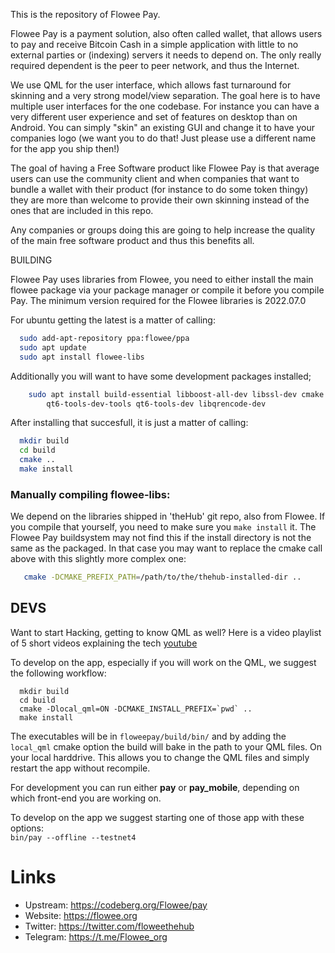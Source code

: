 This is the repository of Flowee Pay.

Flowee Pay is a payment solution, also often called wallet, that allows
users to pay and receive Bitcoin Cash in a simple application with little
to no external parties or (indexing) servers it needs to depend on.
The only really required dependent is the peer to peer network, and thus
the Internet.

We use QML for the user interface, which allows fast turnaround for
skinning and a very strong model/view separation. The goal here is to have
multiple user interfaces for the one codebase. For instance you can have
a very different user experience and set of features on desktop than on
Android. You can simply "skin" an existing GUI and change it to have your
companies logo (we want you to do that! Just please use a different name
for the app you ship then!)


The goal of having a Free Software product like Flowee Pay is that average
users can use the community client and when companies that want to bundle a
wallet with their product (for instance to do some token thingy) they are
more than welcome to provide their own skinning instead of the ones that
are included in this repo.

Any companies or groups doing this are going to help increase the quality
of the main free software product and thus this benefits all.


BUILDING

Flowee Pay uses libraries from Flowee, you need to
either install the main flowee package via your package manager
or compile it before you compile Pay.
The minimum version required for the Flowee libraries is 2022.07.0

For ubuntu getting the latest is a matter of calling:

``` sh
  sudo add-apt-repository ppa:flowee/ppa
  sudo apt update
  sudo apt install flowee-libs
```

Additionally you will want to have some development packages installed;

``` sh
    sudo apt install build-essential libboost-all-dev libssl-dev cmake \
        qt6-tools-dev-tools qt6-tools-dev libqrencode-dev
```

After installing that succesfull, it is just a matter of calling:

``` sh
  mkdir build
  cd build
  cmake ..
  make install
```

### Manually compiling flowee-libs:

We depend on the libraries shipped in 'theHub' git repo, also from Flowee.
If you compile that yourself, you need to make sure you `make install` it.
The Flowee Pay buildsystem may not find this if the install directory is not the
same as the packaged. In that case you may want to replace the cmake call
above with this slightly more complex one:

``` sh
   cmake -DCMAKE_PREFIX_PATH=/path/to/the/thehub-installed-dir ..
```

## DEVS

Want to start Hacking, getting to know QML as well? Here is a video playlist of 5 short
videos explaining the tech [youtube](https://www.youtube.com/playlist?list=PL6CJYn40gN6h3usMQY3BSZJs08isz3jqa)

To develop on the app, especially if you will work on the QML, we suggest the
following workflow:

```
  mkdir build
  cd build
  cmake -Dlocal_qml=ON -DCMAKE_INSTALL_PREFIX=`pwd` ..
  make install
```

The executables will be in `floweepay/build/bin/` and by adding the `local_qml`
cmake option the build will bake in the path to your QML files. On
your local harddrive. This allows you to change the QML files and simply
restart the app without recompile.

For development you can run either **pay** or **pay_mobile**, depending on which
front-end you are working on.

To develop on the app we suggest starting one of those app with these
options:  
`bin/pay --offline --testnet4`


# Links

* Upstream: https://codeberg.org/Flowee/pay
* Website: https://flowee.org
* Twitter: https://twitter.com/floweethehub
* Telegram: https://t.me/Flowee_org
